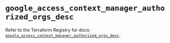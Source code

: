 # `google_access_context_manager_authorized_orgs_desc`

Refer to the Terraform Registry for docs: [`google_access_context_manager_authorized_orgs_desc`](https://registry.terraform.io/providers/hashicorp/google-beta/5.21.0/docs/resources/google_access_context_manager_authorized_orgs_desc).
